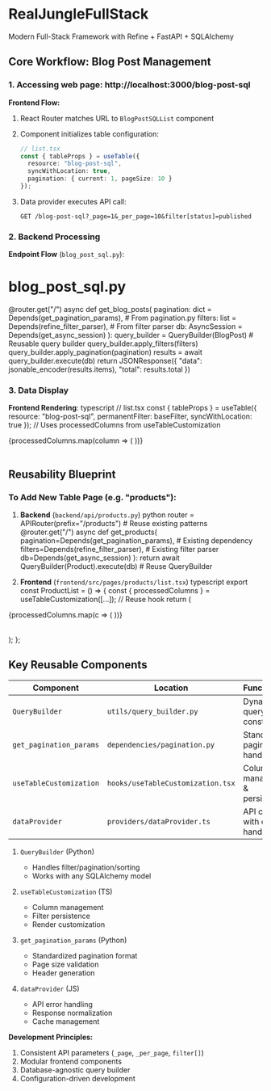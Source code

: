 # RealJungleFullStack
Modern Full-Stack Framework with Refine + FastAPI + SQLAlchemy

## Core Workflow: Blog Post Management

### 1. Accessing web page: http://localhost:3000/blog-post-sql

**Frontend Flow:**
1. React Router matches URL to `BlogPostSQLList` component
2. Component initializes table configuration:

   ```typescript
   // list.tsx
   const { tableProps } = useTable({
     resource: "blog-post-sql",
     syncWithLocation: true,
     pagination: { current: 1, pageSize: 10 }
   });
   ```
3. Data provider executes API call:
   ```
   GET /blog-post-sql?_page=1&_per_page=10&filter[status]=published
   ```

### 2. Backend Processing
**Endpoint Flow** (`blog_post_sql.py`):

# blog_post_sql.py
@router.get("/")
async def get_blog_posts(
pagination: dict = Depends(get_pagination_params), # From pagination.py
filters: list = Depends(refine_filter_parser), # From filter parser
db: AsyncSession = Depends(get_async_session)
):
query_builder = QueryBuilder(BlogPost) # Reusable query builder
query_builder.apply_filters(filters)
query_builder.apply_pagination(pagination)
results = await query_builder.execute(db)
return JSONResponse({
"data": jsonable_encoder(results.items),
"total": results.total
})


### 3. Data Display
**Frontend Rendering**:
typescript
// list.tsx
const { tableProps } = useTable({
resource: "blog-post-sql",
permanentFilter: baseFilter,
syncWithLocation: true
});
// Uses processedColumns from useTableCustomization
<Table {...tableProps}>
{processedColumns.map(column => (
<Table.Column {...column} />
))}
</Table>


## Reusability Blueprint

### To Add New Table Page (e.g. "products"):

1. **Backend** (`backend/api/products.py`)
python
router = APIRouter(prefix="/products") # Reuse existing patterns
@router.get("/")
async def get_products(
pagination=Depends(get_pagination_params), # Existing dependency
filters=Depends(refine_filter_parser), # Existing filter parser
db=Depends(get_async_session)
):
return await QueryBuilder(Product).execute(db) # Reuse QueryBuilder


2. **Frontend** (`frontend/src/pages/products/list.tsx`)
typescript
export const ProductList = () => {
const { processedColumns } = useTableCustomization([...]); // Reuse hook
return (
<List>
<Table {...useTable()} rowKey="id">
{processedColumns.map(c => (
<Table.Column {...c} />
))}
</Table>
</List>
);
};



## Key Reusable Components

| Component               | Location                          | Functionality                          |
|-------------------------|-----------------------------------|----------------------------------------|
| `QueryBuilder`          | `utils/query_builder.py`         | Dynamic SQL query construction        |
| `get_pagination_params` | `dependencies/pagination.py`     | Standard pagination handling          |
| `useTableCustomization` | `hooks/useTableCustomization.tsx`| Column management & persistence       |
| `dataProvider`          | `providers/dataProvider.ts`       | API client with error handling         |

1. `QueryBuilder` (Python)
   - Handles filter/pagination/sorting
   - Works with any SQLAlchemy model

2. `useTableCustomization` (TS)
   - Column management
   - Filter persistence
   - Render customization

3. `get_pagination_params` (Python)
   - Standardized pagination format
   - Page size validation
   - Header generation

4. `dataProvider` (JS)
   - API error handling
   - Response normalization
   - Cache management


**Development Principles:**
1. Consistent API parameters (`_page`, `_per_page`, `filter[]`)
2. Modular frontend components
3. Database-agnostic query builder
4. Configuration-driven development